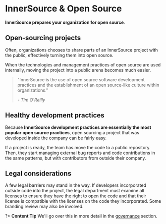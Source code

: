 # InnerSource & Open Source

**InnerSource prepares your organization for open source**.

## Open-sourcing projects

Often, organizations chooses to share parts of an InnerSource project with the public, effectively turning them into open source.

When the technologies and management practices of open source are used internally, moving the project into a public arena becomes much easier.

> "InnerSource is the use of open source software development practices  and the establishment  of an open source-like culture within organizations."
>   
> *- Tim O'Reilly*

## Healthy development practices

Because **InnerSource development practices are essentially the most popular open source practices**, open sourcing a project that was developed inside the company can be fairly easy.

If a project is ready, the team has move the code to a public repository. Then, they start managing external bug reports and code contributions in the same patterns, but with contributors from outside their company.

## Legal considerations

A few legal barriers may stand in the way. If developers incorporated outside code into the project, the legal department must examine all licenses to ensure they have the right to open the code and that their license is compatible with the licenses on the code they incorporated. Some branding review may also be involved.

?> **Content Tip** We'll go over this in more detail in the [governance](/lens_3_governance) section.
